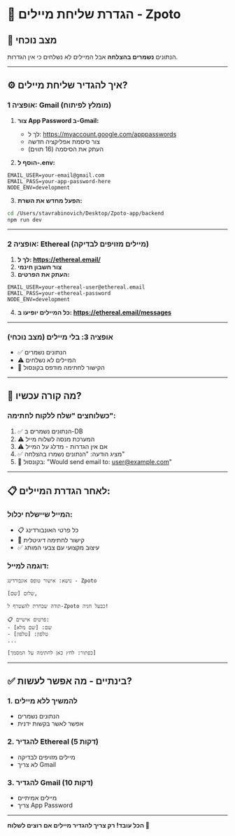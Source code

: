 # 📧 הגדרת שליחת מיילים - Zpoto

## 🎯 מצב נוכחי

הנתונים **נשמרים בהצלחה** אבל המיילים לא נשלחים כי אין הגדרות.

---

## ⚙️ איך להגדיר שליחת מיילים?

### אופציה 1: Gmail (מומלץ לפיתוח)

1. **צור App Password ב-Gmail:**
   - לך ל: https://myaccount.google.com/apppasswords
   - צור סיסמת אפליקציה חדשה
   - העתק את הסיסמה (16 תווים)

2. **הוסף ל-.env:**
```env
EMAIL_USER=your-email@gmail.com
EMAIL_PASS=your-app-password-here
NODE_ENV=development
```

3. **הפעל מחדש את השרת:**
```bash
cd /Users/stavrabinovich/Desktop/Zpoto-app/backend
npm run dev
```

---

### אופציה 2: Ethereal (מיילים מזויפים לבדיקה)

1. **לך ל: https://ethereal.email/**
2. **צור חשבון חינמי**
3. **העתק את הפרטים:**
```env
EMAIL_USER=your-ethereal-user@ethereal.email
EMAIL_PASS=your-ethereal-password
NODE_ENV=development
```

4. **כל המיילים יופיעו ב: https://ethereal.email/messages**

---

### אופציה 3: בלי מיילים (מצב נוכחי)

- ✅ הנתונים נשמרים
- ⚠️ המיילים לא נשלחים
- 📝 הקישור לחתימה מודפס בקונסול

---

## 🔧 מה קורה עכשיו?

### כשלוחצים "שלח ללקוח לחתימה":

1. ✅ הנתונים נשמרים ב-DB
2. ⚠️ המערכת מנסה לשלוח מייל
3. ⚠️ אם אין הגדרות - מדלג על המייל
4. ✅ מציג הודעה: "הנתונים נשמרו בהצלחה"
5. 📝 בקונסול: "Would send email to: user@example.com"

---

## 📋 לאחר הגדרת המיילים:

### המייל שיישלח יכלול:

- 📋 כל פרטי האונבורדינג
- 🔗 קישור לחתימה דיגיטלית
- ✅ עיצוב מקצועי עם צבעי המותג

### דוגמה למייל:
```
נושא: אישור טופס אונבורדינג - Zpoto

שלום [שם],

תודה שבחרת להצטרף ל-Zpoto כבעל חניה!

📋 פרטים אישיים:
- שם: [שם מלא]
- טלפון: [טלפון]
...

[כפתור: לחץ כאן לחתימה על המסמך]
```

---

## ✅ בינתיים - מה אפשר לעשות?

### 1. להמשיך ללא מיילים
- הנתונים נשמרים
- אפשר לאשר בקשות ידנית

### 2. להגדיר Ethereal (5 דקות)
- מיילים מזויפים לבדיקה
- לא צריך Gmail

### 3. להגדיר Gmail (10 דקות)
- מיילים אמיתיים
- צריך App Password

---

**הכל עובד! רק צריך להגדיר מיילים אם רוצים לשלוח 📧**
